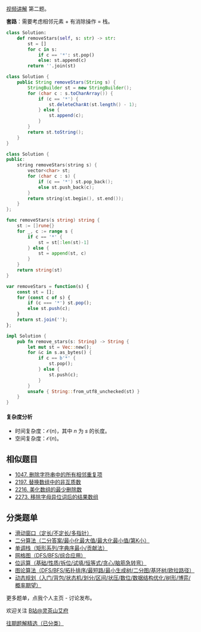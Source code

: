 [视频讲解](https://www.bilibili.com/video/BV1mG411V7fj) 第二题。

**套路**：需要考虑相邻元素 + 有消除操作 = 栈。

```py [sol-Python3]
class Solution:
    def removeStars(self, s: str) -> str:
        st = []
        for c in s:
            if c == '*': st.pop()
            else: st.append(c)
        return ''.join(st)
```

```java [sol-Java]
class Solution {
    public String removeStars(String s) {
        StringBuilder st = new StringBuilder();
        for (char c : s.toCharArray()) {
            if (c == '*') {
                st.deleteCharAt(st.length() - 1);
            } else {
                st.append(c);
            }
        }
        return st.toString();
    }
}
```

```cpp [sol-C++]
class Solution {
public:
    string removeStars(string s) {
        vector<char> st;
        for (char c : s) {
            if (c == '*') st.pop_back();
            else st.push_back(c);
        }
        return string(st.begin(), st.end());
    }
};
```

```go [sol-Go]
func removeStars(s string) string {
	st := []rune{}
	for _, c := range s {
		if c == '*' {
			st = st[:len(st)-1]
		} else {
			st = append(st, c)
		}
	}
	return string(st)
}
```

```js [sol-JavaScript]
var removeStars = function(s) {
    const st = [];
    for (const c of s) {
        if (c === '*') st.pop();
        else st.push(c);
    }
    return st.join('');
};
```

```rust [sol-Rust]
impl Solution {
    pub fn remove_stars(s: String) -> String {
        let mut st = Vec::new();
        for &c in s.as_bytes() {
            if c == b'*' {
                st.pop();
            } else {
                st.push(c);
            }
        }
        unsafe { String::from_utf8_unchecked(st) }
    }
}
```

#### 复杂度分析

- 时间复杂度：$\mathcal{O}(n)$，其中 $n$ 为 $s$ 的长度。
- 空间复杂度：$\mathcal{O}(n)$。

## 相似题目

- [1047. 删除字符串中的所有相邻重复项](https://leetcode.cn/problems/remove-all-adjacent-duplicates-in-string/)
- [2197. 替换数组中的非互质数](https://leetcode.cn/problems/replace-non-coprime-numbers-in-array/)
- [2216. 美化数组的最少删除数](https://leetcode.cn/problems/minimum-deletions-to-make-array-beautiful/)
- [2273. 移除字母异位词后的结果数组](https://leetcode.cn/problems/find-resultant-array-after-removing-anagrams/)

## 分类题单

- [滑动窗口（定长/不定长/多指针）](https://leetcode.cn/circle/discuss/0viNMK/)
- [二分算法（二分答案/最小化最大值/最大化最小值/第K小）](https://leetcode.cn/circle/discuss/SqopEo/)
- [单调栈（矩形系列/字典序最小/贡献法）](https://leetcode.cn/circle/discuss/9oZFK9/)
- [网格图（DFS/BFS/综合应用）](https://leetcode.cn/circle/discuss/YiXPXW/)
- [位运算（基础/性质/拆位/试填/恒等式/贪心/脑筋急转弯）](https://leetcode.cn/circle/discuss/dHn9Vk/)
- [图论算法（DFS/BFS/拓扑排序/最短路/最小生成树/二分图/基环树/欧拉路径）](https://leetcode.cn/circle/discuss/01LUak/)
- [动态规划（入门/背包/状态机/划分/区间/状压/数位/数据结构优化/树形/博弈/概率期望）](https://leetcode.cn/circle/discuss/tXLS3i/)

更多题单，点我个人主页 - 讨论发布。

欢迎关注 [B站@灵茶山艾府](https://space.bilibili.com/206214)

[往期题解精选（已分类）](https://github.com/EndlessCheng/codeforces-go/blob/master/leetcode/SOLUTIONS.md)
